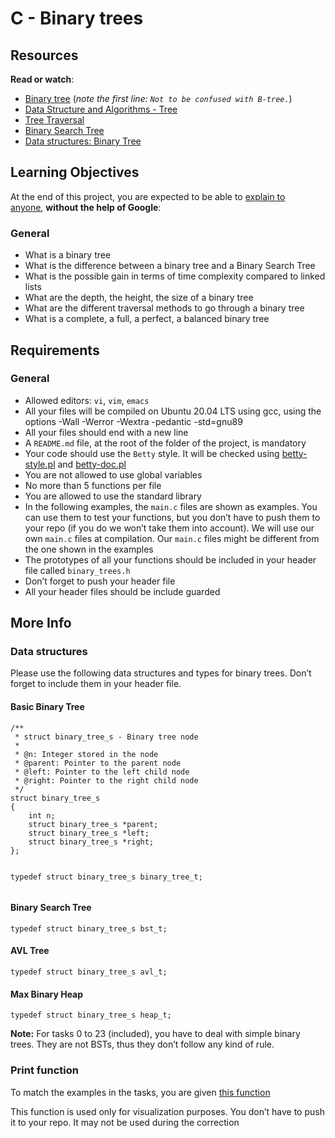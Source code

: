 <h1>C - Binary trees</h1>
<h2>Resources</h2>
<p><strong>Read or watch</strong>:</p>
<ul>
<li><a title="Binary tree" href="https://intranet.hbtn.io/rltoken/Fh5nlgv82l1bUbWmdSNwaQ" target="_blank" rel="noopener">Binary tree</a>&nbsp;(<em>note the first line:&nbsp;<code>Not to be confused with B-tree.</code></em>)</li>
<li><a title="Data Structure and Algorithms - Tree" href="https://intranet.hbtn.io/rltoken/fmFIIvUSROgY2lUOBy7S5A" target="_blank" rel="noopener">Data Structure and Algorithms - Tree</a></li>
<li><a title="Tree Traversal" href="https://intranet.hbtn.io/rltoken/eM-xhVxz4ss4clru2cyVqQ" target="_blank" rel="noopener">Tree Traversal</a></li>
<li><a title="Binary Search Tree" href="https://intranet.hbtn.io/rltoken/753pOe8BipA5bSJzZCrqeg" target="_blank" rel="noopener">Binary Search Tree</a></li>
<li><a title="Data structures: Binary Tree" href="https://intranet.hbtn.io/rltoken/xTtNtmcL9Z6EmChV67Ce8A" target="_blank" rel="noopener">Data structures: Binary Tree</a></li>
</ul>
<h2>Learning Objectives</h2>
<p>At the end of this project, you are expected to be able to&nbsp;<a title="explain to anyone" href="https://intranet.hbtn.io/rltoken/p-z8FiBY0B3y09a87_1XAA" target="_blank" rel="noopener">explain to anyone</a>,&nbsp;<strong>without the help of Google</strong>:</p>
<h3>General</h3>
<ul>
<li>What is a binary tree</li>
<li>What is the difference between a binary tree and a Binary Search Tree</li>
<li>What is the possible gain in terms of time complexity compared to linked lists</li>
<li>What are the depth, the height, the size of a binary tree</li>
<li>What are the different traversal methods to go through a binary tree</li>
<li>What is a complete, a full, a perfect, a balanced binary tree</li>
</ul>
<h2>Requirements</h2>
<h3>General</h3>
<ul>
<li>Allowed editors:&nbsp;<code>vi</code>,&nbsp;<code>vim</code>,&nbsp;<code>emacs</code></li>
<li>All your files will be compiled on Ubuntu 20.04 LTS using gcc, using the options -Wall -Werror -Wextra -pedantic -std=gnu89</li>
<li>All your files should end with a new line</li>
<li>A&nbsp;<code>README.md</code>&nbsp;file, at the root of the folder of the project, is mandatory</li>
<li>Your code should use the&nbsp;<code>Betty</code>&nbsp;style. It will be checked using&nbsp;<a title="betty-style.pl" href="https://github.com/holbertonschool/Betty/blob/master/betty-style.pl" target="_blank" rel="noopener">betty-style.pl</a>&nbsp;and&nbsp;<a title="betty-doc.pl" href="https://github.com/holbertonschool/Betty/blob/master/betty-doc.pl" target="_blank" rel="noopener">betty-doc.pl</a></li>
<li>You are not allowed to use global variables</li>
<li>No more than 5 functions per file</li>
<li>You are allowed to use the standard library</li>
<li>In the following examples, the&nbsp;<code>main.c</code>&nbsp;files are shown as examples. You can use them to test your functions, but you don&rsquo;t have to push them to your repo (if you do we won&rsquo;t take them into account). We will use our own&nbsp;<code>main.c</code>&nbsp;files at compilation. Our&nbsp;<code>main.c</code>&nbsp;files might be different from the one shown in the examples</li>
<li>The prototypes of all your functions should be included in your header file called&nbsp;<code>binary_trees.h</code></li>
<li>Don&rsquo;t forget to push your header file</li>
<li>All your header files should be include guarded</li>
</ul>
<h2>More Info</h2>
<h3>Data structures</h3>
<p>Please use the following data structures and types for binary trees. Don&rsquo;t forget to include them in your header file.</p>
<h4>Basic Binary Tree</h4>
<pre><code>/**
 * struct binary_tree_s - Binary tree node
 *
 * @n: Integer stored in the node
 * @parent: Pointer to the parent node
 * @left: Pointer to the left child node
 * @right: Pointer to the right child node
 */
struct binary_tree_s
{
    int n;
    struct binary_tree_s *parent;
    struct binary_tree_s *left;
    struct binary_tree_s *right;
};

typedef struct binary_tree_s binary_tree_t;
</code></pre>
<h4>Binary Search Tree</h4>
<pre><code>typedef struct binary_tree_s bst_t;
</code></pre>
<h4>AVL Tree</h4>
<pre><code>typedef struct binary_tree_s avl_t;
</code></pre>
<h4>Max Binary Heap</h4>
<pre><code>typedef struct binary_tree_s heap_t;
</code></pre>
<p><strong>Note:</strong>&nbsp;For tasks 0 to 23 (included), you have to deal with simple binary trees. They are not BSTs, thus they don&rsquo;t follow any kind of rule.</p>
<h3>Print function</h3>
<p>To match the examples in the tasks, you are given&nbsp;<a title="this function" href="https://github.com/holbertonschool/0x1C.c" target="_blank" rel="noopener">this function</a></p>
<p>This function is used only for visualization purposes. You don&rsquo;t have to push it to your repo. It may not be used during the correction</p>